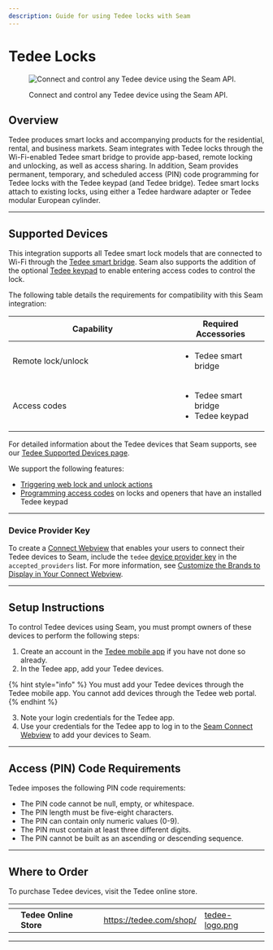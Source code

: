 ```yaml
---
description: Guide for using Tedee locks with Seam
---
```


# Tedee Locks

<figure><picture><source srcset="../../.gitbook/assets/tedee-manufacturer-page-cover-dark.png" media="(prefers-color-scheme: dark)"><img src="../../.gitbook/assets/tedee-manufacturer-page-cover-light.png" alt="Connect and control any Tedee device using the Seam API."></picture><figcaption><p>Connect and control any Tedee device using the Seam API.</p></figcaption></figure>

## Overview

Tedee produces smart locks and accompanying products for the residential, rental, and business markets. Seam integrates with Tedee locks through the Wi-Fi-enabled Tedee smart bridge to provide app-based, remote locking and unlocking, as well as access sharing. In addition, Seam provides permanent, temporary, and scheduled access (PIN) code programming for Tedee locks with the Tedee keypad (and Tedee bridge). Tedee smart locks attach to existing locks, using either a Tedee hardware adapter or Tedee modular European cylinder.

***

## Supported Devices

This integration supports all Tedee smart lock models that are connected to Wi-Fi through the [Tedee smart bridge](https://tedee.com/product-info/bridge/#image-1). Seam also supports the addition of the optional [Tedee keypad](https://tedee.com/product-info/keypad/#image-1) to enable entering access codes to control the lock.

The following table details the requirements for compatibility with this Seam integration:

<table><thead><tr><th width="315">Capability</th><th>Required Accessories</th></tr></thead><tbody><tr><td>Remote lock/unlock</td><td><ul><li>Tedee smart bridge</li></ul></td></tr><tr><td>Access codes</td><td><ul><li>Tedee smart bridge</li><li>Tedee keypad</li></ul></td></tr></tbody></table>

For detailed information about the Tedee devices that Seam supports, see our [Tedee Supported Devices page](https://www.seam.co/manufacturers/tedee).

We support the following features:

* [Triggering web lock and unlock actions](../../products/smart-locks/lock-and-unlock.md)
* [Programming access codes](../../products/smart-locks/access-codes/) on locks and openers that have an installed Tedee keypad

***

### Device Provider Key

To create a [Connect Webview](../../core-concepts/connect-webviews/) that enables your users to connect their Tedee devices to Seam, include the `tedee` [device provider key](../../api-clients/connect_webviews/#device-provider-keys) in the `accepted_providers` list. For more information, see [Customize the Brands to Display in Your Connect Webview](../../core-concepts/connect-webviews/customizing-connect-webviews.md#customize-the-brands-to-display-in-your-connect-webviews).

***

## Setup Instructions

To control Tedee devices using Seam, you must prompt owners of these devices to perform the following steps:

1. Create an account in the [Tedee mobile app](https://tedee.com/knowledge-base/tedee-app/) if you have not done so already.
2. In the Tedee app, add your Tedee devices.

{% hint style="info" %}
You must add your Tedee devices through the Tedee mobile app. You cannot add devices through the Tedee web portal.
{% endhint %}

3. Note your login credentials for the Tedee app.
4. Use your credentials for the Tedee app to log in to the [Seam Connect Webview](../../core-concepts/connect-webviews/) to add your devices to Seam.

***

## Access (PIN) Code Requirements

Tedee imposes the following PIN code requirements:

* The PIN code cannot be null, empty, or whitespace.
* The PIN length must be five-eight characters.
* The PIN can contain only numeric values (0-9).
* The PIN must contain at least three different digits.
* The PIN cannot be built as an ascending or descending sequence.

***

## Where to Order

To purchase Tedee devices, visit the Tedee online store.

<table data-view="cards"><thead><tr><th></th><th></th><th></th><th data-hidden data-card-target data-type="content-ref"></th><th data-hidden data-card-cover data-type="files"></th></tr></thead><tbody><tr><td></td><td><strong>Tedee Online Store</strong></td><td></td><td><a href="https://tedee.com/shop/">https://tedee.com/shop/</a></td><td><a href="../../.gitbook/assets/tedee-logo.png">tedee-logo.png</a></td></tr></tbody></table>

***

